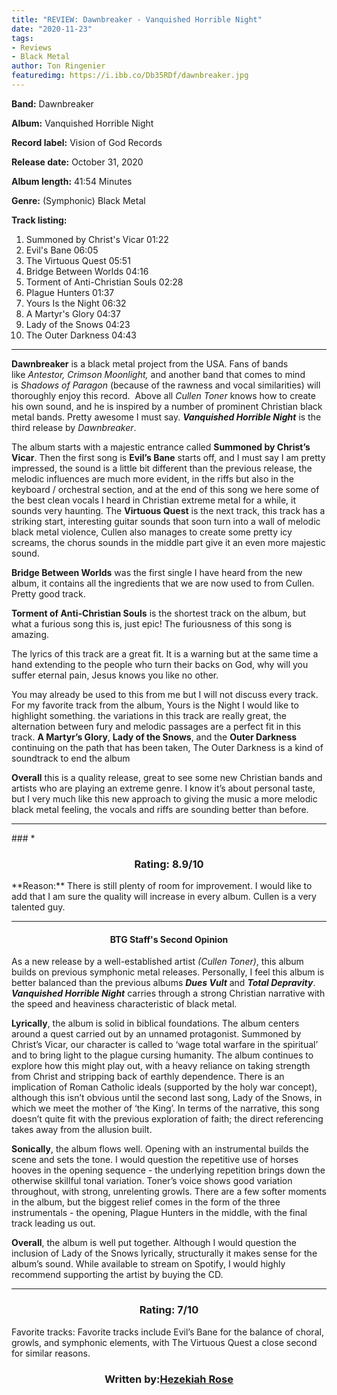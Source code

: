 ```yaml
---
title: "REVIEW: Dawnbreaker - Vanquished Horrible Night"
date: "2020-11-23"
tags:
- Reviews 
- Black Metal
author: Ton Ringenier
featuredimg: https://i.ibb.co/Db35RDf/dawnbreaker.jpg
---
```


**Band:** Dawnbreaker

**Album:** Vanquished Horrible Night

**Record label:** Vision of God Records

**Release date:** October 31, 2020

**Album length:** 41:54 Minutes

**Genre:** (Symphonic) Black Metal

**Track listing:** 

1. Summoned by Christ's Vicar 01:22 
2. Evil's Bane 06:05 
3. The Virtuous Quest 05:51 
4. Bridge Between Worlds 04:16 
5. Torment of Anti-Christian Souls 02:28 
6. Plague Hunters 01:37 
7. Yours Is the Night 06:32 
8. A Martyr's Glory 04:37 
9. Lady of the Snows 04:23 
10. The Outer Darkness 04:43

* * *

**Dawnbreaker** is a black metal project from the USA. Fans of bands like _Antestor, Crimson Moonlight,_ and another band that comes to mind is _Shadows of Paragon_ (because of the rawness and vocal similarities) will thoroughly enjoy this record.  Above all _Cullen Toner_ knows how to create his own sound, and he is inspired by a number of prominent Christian black metal bands. Pretty awesome I must say. **_Vanquished Horrible Night_** is the third release by _Dawnbreaker_.

The album starts with a majestic entrance called **Summoned by Christ’s Vicar**. Then the first song is **Evil’s Bane** starts off, and I must say I am pretty impressed, the sound is a little bit different than the previous release, the melodic influences are much more evident, in the riffs but also in the keyboard / orchestral section, and at the end of this song we here some of the best clean vocals I heard in Christian extreme metal for a while, it sounds very haunting. The **Virtuous Quest** is the next track, this track has a striking start, interesting guitar sounds that soon turn into a wall of melodic black metal violence, Cullen also manages to create some pretty icy screams, the chorus sounds in the middle part give it an even more majestic sound.

**Bridge Between Worlds** was the first single I have heard from the new album, it contains all the ingredients that we are now used to from Cullen. Pretty good track.

**Torment of Anti-Christian Souls** is the shortest track on the album, but what a furious song this is, just epic! The furiousness of this song is amazing.

The lyrics of this track are a great fit. It is a warning but at the same time a hand extending to the people who turn their backs on God, why will you suffer eternal pain, Jesus knows you like no other.

You may already be used to this from me but I will not discuss every track. For my favorite track from the album, Yours is the Night I would like to highlight something. the variations in this track are really great, the alternation between fury and melodic passages are a perfect fit in this track. **A Martyr’s Glory**, **Lady of the Snows**, and the **Outer Darkness** continuing on the path that has been taken, The Outer Darkness is a kind of soundtrack to end the album

 **Overall** this is a quality release, great to see some new Christian bands and artists who are playing an extreme genre. I know it’s about personal taste, but I very much like this new approach to giving the music a more melodic black metal feeling, the vocals and riffs are sounding better than before.
<hr>
### *<h3 style="text-align: center">Rating: 8.9/10</h3>
**Reason:** There is still plenty of room for improvement. I would like to add that I am sure the quality will increase in every album. Cullen is a very talented guy.
<hr>

<h4 style="text-align:center;"">BTG Staff's Second Opinion </h4>

As a new release by a well-established artist _(Cullen Toner)_, this album builds on previous symphonic metal releases. Personally, I feel this album is better balanced than the previous albums _**Dues Vult**_ and _**Total Depravity**_. _**Vanquished Horrible Night**_ carries through a strong Christian narrative with the speed and heaviness characteristic of black metal.

**Lyrically**, the album is solid in biblical foundations. The album centers around a quest carried out by an unnamed protagonist. Summoned by Christ’s Vicar, our character is called to ‘wage total warfare in the spiritual’ and to bring light to the plague cursing humanity. The album continues to explore how this might play out, with a heavy reliance on taking strength from Christ and stripping back of earthly dependence. There is an implication of Roman Catholic ideals (supported by the holy war concept), although this isn’t obvious until the second last song, Lady of the Snows, in which we meet the mother of ‘the King’. In terms of the narrative, this song doesn’t quite fit with the previous exploration of faith; the direct referencing takes away from the allusion built.

**Sonically**, the album flows well. Opening with an instrumental builds the scene and sets the tone. I would question the repetitive use of horses hooves in the opening sequence - the underlying repetition brings down the otherwise skillful tonal variation. Toner’s voice shows good variation throughout, with strong, unrelenting growls. There are a few softer moments in the album, but the biggest relief comes in the form of the three instrumentals - the opening, Plague Hunters in the middle, with the final track leading us out.

**Overall**, the album is well put together. Although I would question the inclusion of Lady of the Snows lyrically, structurally it makes sense for the album’s sound. While available to stream on Spotify, I would highly recommend supporting the artist by buying the CD.

<hr>
<h3 style="text-align: center">Rating: 7/10</h3>
Favorite tracks: Favorite tracks include Evil’s Bane for the balance of choral, growls, and symphonic elements, with The Virtuous Quest a close second for similar reasons.
<h3 style="text-align: center"> Written by:<a href="https://www.instagram.com/hezekiahrose001/">Hezekiah Rose</a></h3
<hr>

